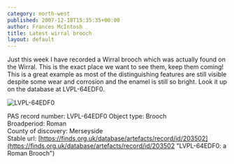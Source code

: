 ```yaml
---
category: north-west
published: 2007-12-18T15:35:35+00:00
author: Frances McIntosh
title: Latest wirral brooch
layout: default
---
```


Just this week I have recorded a Wirral brooch which was actually found on the Wirral. This is the exact place we want
to see them, keep them coming! This is a great example as most of the distinguishing features are still visible despite
some wear and corrosion and the enamel is still so bright. Look it up on the database at LVPL-64EDF0.

![LVPL-64EDF0](https://finds.org.uk/images/fmcintosh/medium/young-%20wirral%20brooch.jpg)

PAS record number: LVPL-64EDF0
Object type: Brooch  
Broadperiod: Roman  
County of discovery: Merseyside  
Stable url: [https://finds.org.uk/database/artefacts/record/id/203502](https://finds.org.uk/database/artefacts/record/id/203502 "LVPL-64EDF0: a Roman Brooch")
